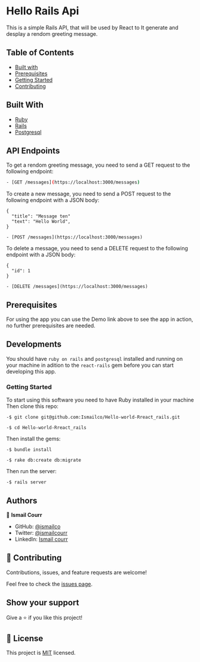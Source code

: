 # Hello Rails Api

This is a simple Rails API, that will be used by React to It generate and desplay a rendom greeting message.

## Table of Contents

- [Built with](#built-with)
- [Prerequisites](#prerequisites)
- [Getting Started](#getting-started)
- [Contributing](#🤝-contributing)

## Built With

- [Ruby](https://www.ruby-lang.org/)
- [Rails](https://rubygems.org/gems/rails)
- [Postgresql](https://www.postgresql.org/)

## API Endpoints

To get a rendom greeting message, you need to send a GET request to the following endpoint:

```bash
- [GET /messages](https://localhost:3000/messages)
```
To create a new message, you need to send a POST request to the following endpoint with a JSON body:

```
{
  "title": "Message ten"
  "text": "Hello World",
}
```

```
- [POST /messages](https://localhost:3000/messages)
```

To delete a message, you need to send a DELETE request to the following endpoint with a JSON body:

```
{
  "id": 1
}
```

```
- [DELETE /messages](https://localhost:3000/messages)
```

## Prerequisites

For using the app you can use the Demo link above to see the app in action, no further prerequisites are needed.

## Developments

You should have `ruby on rails` and `postgresql` installed and running on your machine in adition to the `react-rails` gem before you can start developing this app.

### Getting Started

To start using this software you need to have Ruby installed in your machine
Then clone this repo:

```
-$ git clone git@github.com:Ismailco/Hello-world-Rreact_rails.git
```

```
-$ cd Hello-world-Rreact_rails
```

Then install the gems:

```
-$ bundle install
```

```
-$ rake db:create db:migrate
```

Then run the server:

```
-$ rails server
```

## Authors

👤 **Ismail Courr**

- GitHub: [@ismailco](https://github.com/ismailco)
- Twitter: [@ismailcourr](https://twitter.com/ismailcourr)
- LinkedIn: [Ismail courr](https://www.linkedin.com/in/ismailcourr)

## 🤝 Contributing

Contributions, issues, and feature requests are welcome!

Feel free to check the [issues page](../../issues/).

## Show your support

Give a ⭐️ if you like this project!

## 📝 License

This project is [MIT](./LICENSE) licensed.
